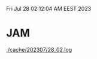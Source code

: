 Fri Jul 28 02:12:04 AM EEST 2023
# JAM
<a href='./cache/202307/28_02.log'>./cache/202307/28_02.log</a>
